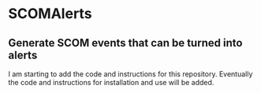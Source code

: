 # SCOMAlerts
<h2>Generate SCOM events that can be turned into alerts</h2>
<p>I am starting to add the code and instructions for this repository.  Eventually the code and instructions for installation and use will be added.</p>
